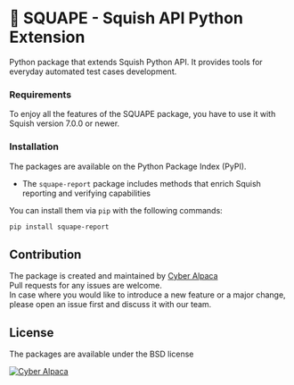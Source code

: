# :llama: SQUAPE - Squish API Python Extension
Python package that extends Squish Python API. It provides tools for everyday automated test cases development.

### Requirements
To enjoy all the features of the SQUAPE package, you have to use it with Squish version 7.0.0 or newer. 

### Installation
The packages are available on the Python Package Index (PyPI).
- The `squape-report` package includes methods that enrich Squish reporting and verifying capabilities

You can install them via `pip` with the following commands:
```sh
pip install squape-report
```

## Contribution
The package is created and maintained by [Cyber Alpaca](https://cyberalpaca.com/)  
Pull requests for any issues are welcome.  
In case where you would like to introduce a new feature or a major change, please open an issue first and discuss it with our team.

## License
The packages are available under the BSD license

[![Cyber Alpaca](https://cyberalpaca.com/static/media/cyberalpaca-logo.60f51a65.svg)](https://cyberalpaca.com)
